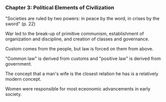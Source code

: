 ### Chapter 3: Political Elements of Civilization

"Societies are ruled by two powers: in peace by the word, in crises by the sword" (p. 22)

War led to the break-up of primitive communism, establishment of organization and discipline, and creation of classes and governance.

Custom comes from the people, but law is forced on them from above.

"Common law" is derived from customs and "positive law" is derived from government.

The concept that a man's wife is the closest relation he has is a relatively modern concept.

Women were responsible for most eceonomic advancements in early society.
